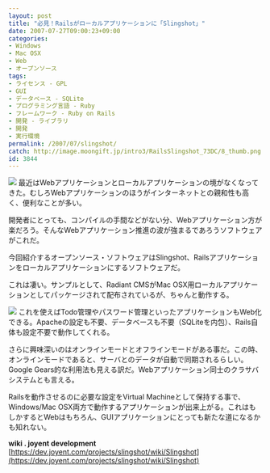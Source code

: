 ```yaml
---
layout: post
title: "必見！Railsがローカルアプリケーションに「Slingshot」"
date: 2007-07-27T09:00:23+09:00
categories:
- Windows
- Mac OSX
- Web
- オープンソース
tags: 
- ライセンス - GPL
- GUI
- データベース - SQLite
- プログラミング言語 - Ruby
- フレームワーク - Ruby on Rails
- 開発 - ライブラリ
- 開発
- 実行環境
permalink: /2007/07/slingshot/
catch: http://image.moongift.jp/intro3/RailsSlingshot_73DC/8_thumb.png
id: 3844
---
```

[![](http://image.moongift.jp/intro3/RailsSlingshot_73DC/7_thumb.png)](http://image.moongift.jp/intro3/RailsSlingshot_73DC/72.png) 最近はWebアプリケーションとローカルアプリケーションの境がなくなってきた。むしろWebアプリケーションのほうがインターネットとの親和性も高く、便利なことが多い。   
  
開発者にとっても、コンパイルの手間などがない分、Webアプリケーション方が楽だろう。そんなWebアプリケーション推進の波が強まるであろうソフトウェアがこれだ。   
  
今回紹介するオープンソース・ソフトウェアはSlingshot、Railsアプリケーションをローカルアプリケーションにするソフトウェアだ。   
  
<!--more-->  
  
これは凄い。サンプルとして、Radiant CMSがMac OSX用ローカルアプリケーションとしてパッケージされて配布されているが、ちゃんと動作する。   
  
[![](http://image.moongift.jp/intro3/RailsSlingshot_73DC/8_thumb.png)](http://image.moongift.jp/intro3/RailsSlingshot_73DC/84.png) これを使えばTodo管理やパスワード管理といったアプリケーションもWeb化できる。Apacheの設定も不要、データベースも不要（SQLiteを内包）、Rails自体も設定不要で動作してくれる。   
  
さらに興味深いのはオンラインモードとオフラインモードがある事だ。この時、オンラインモードであると、サーバとのデータが自動で同期されるらしい。Google Gears的な利用法も見える訳だ。Webアプリケーション同士のクラサバシステムとも言える。   
  
Railsを動作させるのに必要な設定をVirtual Machineとして保持する事で、Windows/Mac OSX両方で動作するアプリケーションが出来上がる。これはもしかするとWebはもちろん、GUIアプリケーションにとっても新たな道になるかも知れない。   
  
**wiki . joyent development**  
[https://dev.joyent.com/projects/slingshot/wiki/Slingshot](https://dev.joyent.com/projects/slingshot/wiki/Slingshot)